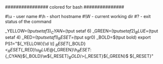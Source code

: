 ################ colored for bash ###############

#\u - user name
#\h - short hostname
#\W - current working dir
#\? - exit status of the command

_YELLOW=$(tput setaf 3)
_CYAN=$(tput setaf 6)
_GREEN=$(tput setaf 2)
_BLUE=$(tput setaf 4)
_RED=$(tput setaf 1)
_RESET=$(tput sgr0)
_BOLD=$(tput bold)
export PS1="${_YELLOW}[\d \t] ${_RESET}${_BOLD}<${_RESET}${_RED}\u${_BLUE}@${_GREEN}\h${_RESET}:${_CYAN}${_BOLD}\w${_RESET}${_BOLD} />${_RESET}${_GREEN}\$ ${_RESET}"

